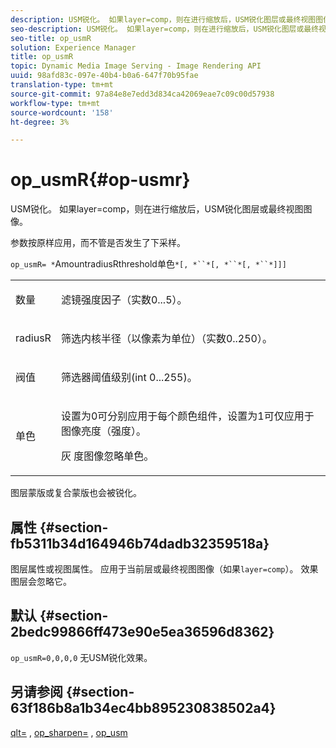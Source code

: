 ```yaml
---
description: USM锐化。 如果layer=comp，则在进行缩放后，USM锐化图层或最终视图图像。
seo-description: USM锐化。 如果layer=comp，则在进行缩放后，USM锐化图层或最终视图图像。
seo-title: op_usmR
solution: Experience Manager
title: op_usmR
topic: Dynamic Media Image Serving - Image Rendering API
uuid: 98afd83c-097e-40b4-b0a6-647f70b95fae
translation-type: tm+mt
source-git-commit: 97a84e8e7edd3d834ca42069eae7c09c00d57938
workflow-type: tm+mt
source-wordcount: '158'
ht-degree: 3%

---
```



# op_usmR{#op-usmr}

USM锐化。 如果layer=comp，则在进行缩放后，USM锐化图层或最终视图图像。

参数按原样应用，而不管是否发生了下采样。

`op_usmR= *`AmountradiusRthreshold单色`*[, *``*[, *``*[, *``*]]]`

<table id="simpletable_0697E3BCB45F41C494D93A6017ADD2BF"> 
 <tr class="strow"> 
  <td class="stentry"> <p><span class="codeph"><span class="varname"> 数量</span></span> </p></td> 
  <td class="stentry"> <p>滤镜强度因子（实数0...5）。 </p></td> 
 </tr> 
 <tr class="strow"> 
  <td class="stentry"> <p><span class="codeph"><span class="varname"> radiusR</span></span> </p></td> 
  <td class="stentry"> <p>筛选内核半径（以像素为单位）（实数0..250）。 </p></td> 
 </tr> 
 <tr class="strow"> 
  <td class="stentry"> <p><span class="codeph"><span class="varname"> 阀值</span></span> </p></td> 
  <td class="stentry"> <p>筛选器阈值级别(int 0...255)。 </p></td> 
 </tr> 
 <tr class="strow"> 
  <td class="stentry"> <p><span class="codeph"><span class="varname"> 单色</span></span> </p></td> 
  <td class="stentry"> <p>设置为0可分别应用于每个颜色组件，设置为1可仅应用于图像亮度（强度）。 </p> <p><span class="codeph"> <span class="varname"> 灰</span></span> 度图像忽略单色。 </p> </td> 
 </tr> 
</table>

图层蒙版或复合蒙版也会被锐化。

## 属性 {#section-fb5311b34d164946b74dadb32359518a}

图层属性或视图属性。 应用于当前层或最终视图图像（如果`layer=comp`）。 效果图层会忽略它。

## 默认 {#section-2bedc99866ff473e90e5ea36596d8362}

`op_usmR=0,0,0,0` 无USM锐化效果。

## 另请参阅 {#section-63f186b8a1b34ec4bb895230838502a4}

[qlt=](../../../../../is-api/http-ref/image-serving-api-ref/c-http-protocol-reference/c-command-reference/r-is-http-qlt.md#reference-f69ed0758c784b0385d979820546d352) ,  [op_sharpen=](../../../../../is-api/http-ref/image-serving-api-ref/c-http-protocol-reference/c-command-reference/r-op-sharpen.md#reference-c32573230c6140f883efdaa201ea8541) ,  [op_usm](../../../../../is-api/http-ref/image-serving-api-ref/c-http-protocol-reference/c-command-reference/r-op-usm.md#reference-51ac75adadfe4346ab60953192d0a1aa)
